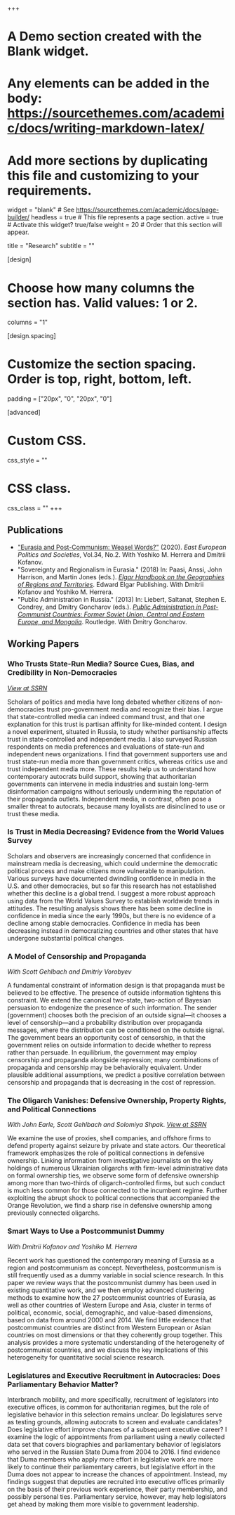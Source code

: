 +++
# A Demo section created with the Blank widget.
# Any elements can be added in the body: https://sourcethemes.com/academic/docs/writing-markdown-latex/
# Add more sections by duplicating this file and customizing to your requirements.

widget = "blank"  # See https://sourcethemes.com/academic/docs/page-builder/
headless = true  # This file represents a page section.
active = true  # Activate this widget? true/false
weight = 20  # Order that this section will appear.

title = "Research"
subtitle = ""

[design]
  # Choose how many columns the section has. Valid values: 1 or 2.
  columns = "1"

[design.spacing]
  # Customize the section spacing. Order is top, right, bottom, left.
  padding = ["20px", "0", "20px", "0"]

[advanced]
 # Custom CSS. 
 css_style = ""
 
 # CSS class.
 css_class = ""
+++

## Publications

* ["Eurasia and Post-Communism: Weasel Words?"](https://journals.sagepub.com/doi/full/10.1177/0888325419900244) (2020). _East European Politics and Societies_, Vol.34, No.2. With Yoshiko M. Herrera and Dmitrii Kofanov.
* "Sovereignty and Regionalism in Eurasia." (2018) In: Paasi, Anssi, John Harrison, and Martin Jones (eds.). [_Elgar Handbook on the Geographies of Regions and Territories_](https://www.e-elgar.com/shop/handbook-on-the-geographies-of-regions-and-territories). Edward Elgar Publishing. With Dmitrii Kofanov and Yoshiko M. Herrera.
* "Public Administration in Russia." (2013) In: Liebert, Saltanat, Stephen E. Condrey, and Dmitry Goncharov (eds.). [_Public Administration in Post-Communist Countries: Former Soviet Union, Central and Eastern Europe, and Mongolia_](https://www.crcpress.com/Public-Administration-in-Post-Communist-Countries-Former-Soviet-Union/Liebert-Condrey-Goncharov/p/book/9781439861370). Routledge. With Dmitry Goncharov.

## Working Papers

### Who Trusts State-Run Media? Source Cues, Bias, and Credibility in Non-Democracies

[_View at SSRN_](https://papers.ssrn.com/sol3/papers.cfm?abstract_id=3686299)

Scholars of politics and media have long debated whether citizens of non-democracies trust pro-government media and recognize their bias. I argue that state-controlled media can indeed command trust, and that one explanation for this trust is partisan affinity for like-minded content. I design a novel experiment, situated in Russia, to study whether partisanship affects trust in state-controlled and independent media. I also surveyed Russian respondents on media preferences and evaluations of state-run and independent news organizations. I find that government supporters use and trust state-run media more than government critics, whereas critics use and trust independent media more. These results help us to understand how contemporary autocrats build support, showing that authoritarian governments can intervene in media industries and sustain long-term disinformation campaigns without seriously undermining the reputation of their propaganda outlets. Independent media, in contrast, often pose a smaller threat to autocrats, because many loyalists are disinclined to use or trust these media.

### Is Trust in Media Decreasing? Evidence from the World Values Survey

Scholars and observers are increasingly concerned that confidence in mainstream media is decreasing, which could undermine the democratic political process and make citizens more vulnerable to manipulation. Various surveys have documented dwindling confidence in media in the U.S. and other democracies, but so far this research has not established whether this decline is a global trend. I suggest a more robust approach using data from the World Values Survey to establish worldwide trends in attitudes. The resulting analysis shows there has been some decline in confidence in media since the early 1990s, but there is no evidence of a decline among stable democracies. Confidence in media has been decreasing instead in democratizing countries and other states that have undergone substantial political changes.

### A Model of Censorship and Propaganda

_With Scott Gehlbach and Dmitriy Vorobyev_

A fundamental constraint of information design is that propaganda must be believed to be effective. The presence of outside information tightens this constraint. We extend the canonical two-state, two-action of Bayesian persuasion to endogenize the presence of such information. The sender (government) chooses both the precision of an outside signal—it chooses a level of censorship—and a probability distribution over propaganda messages, where the distribution can be conditioned on the outside signal. The government bears an opportunity cost of censorship, in that the government relies on outside information to decide whether to repress rather than persuade. In equilibrium, the government may employ censorship and propaganda alongside repression; many combinations of propaganda and censorship may be behaviorally equivalent. Under plausible additional assumptions, we predict a positive correlation between censorship and propaganda that is decreasing in the cost of repression.

### The Oligarch Vanishes: Defensive Ownership, Property Rights, and Political Connections

_With John Earle, Scott Gehlbach and Solomiya Shpak_. [_View at SSRN_](https://papers.ssrn.com/sol3/papers.cfm?abstract_id=3683924) 

We examine the use of proxies, shell companies, and offshore firms to defend property against seizure by private and state actors. Our theoretical framework emphasizes the role of political connections in defensive ownership. Linking information from investigative journalists on the key holdings of numerous Ukrainian oligarchs with firm-level administrative data on formal ownership ties, we observe some form of defensive ownership among more than two-thirds of oligarch-controlled firms, but such conduct is much less common for those connected to the incumbent regime. Further exploiting the abrupt shock to political connections that accompanied the Orange Revolution, we find a sharp rise in defensive ownership among previously connected oligarchs.

### Smart Ways to Use a Postcommunist Dummy 

_With Dmitrii Kofanov and Yoshiko M. Herrera_

Recent work has questioned the contemporary meaning of Eurasia as a region and postcommunism as concept. Nevertheless, postcommunism is still frequently used as a dummy variable in social science research. In this paper we review ways that the postcommunist dummy has been used in existing quantitative work, and we then employ advanced clustering methods to examine how the 27 postcommunist countries of Eurasia, as well as other countries of Western Europe and Asia, cluster in terms of political, economic, social, demographic, and value-based dimensions, based on data from around 2000 and 2014.  We find little evidence that postcommunist countries are distinct from Western European or Asian countries on most dimensions or that they coherently group together. This analysis provides a more systematic understanding of the heterogeneity of postcommunist countries, and we discuss the key implications of this heterogeneity for quantitative social science research.

### Legislatures and Executive Recruitment in Autocracies: Does Parliamentary Behavior Matter?

Interbranch mobility, and more specifically, recruitment of legislators into executive offices, is common for authoritarian regimes, but the role of legislative behavior in this selection remains unclear. Do legislatures serve as testing grounds, allowing autocrats to screen and evaluate candidates? Does legislative effort improve chances of a subsequent executive career? I examine the logic of appointments from parliament using a newly collected data set that covers biographies and parliamentary behavior of legislators who served in the Russian State Duma from 2004 to 2016. I find evidence that Duma members who apply more effort in legislative work are more likely to continue their parliamentary careers, but legislative effort in the Duma does not appear to increase the chances of appointment. Instead, my findings suggest that deputies are recruited into executive offices primarily on the basis of their previous work experience, their party membership, and possibly personal ties. Parliamentary service, however, may help legislators get ahead by making them more visible to government leadership.